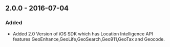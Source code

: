 ## 2.0.0 - 2016-07-04

### Added
- Added 2.0 Version of iOS SDK which has Location Intelligence API features GeoEnhance,GeoLife,GeoSearch,Geo911,GeoTax and Geocode.
